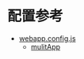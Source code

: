 # 配置参考

* [webapp.config.js](zh-cn/config/webapp.config.md)
  * [mulitApp](zh-cn/config/webapp.config.md#mulitApp)

